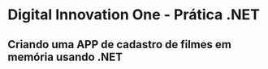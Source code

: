 # Digital Innovation One - Prática .NET

## Criando uma APP de cadastro de filmes em memória usando .NET


